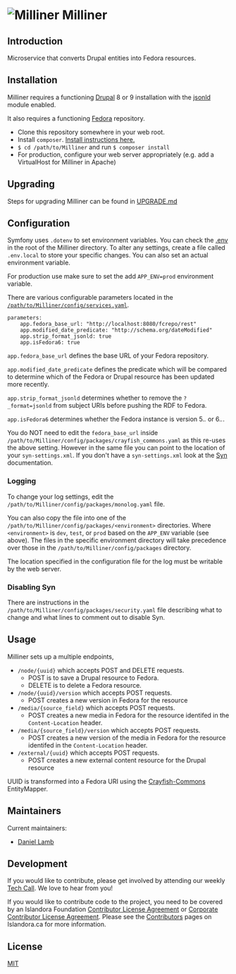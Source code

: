 # ![Milliner](https://cloud.githubusercontent.com/assets/2371345/25281066/8eca01c8-2682-11e7-987f-c77df38cd733.png) Milliner

## Introduction

Microservice that converts Drupal entities into Fedora resources.

## Installation

Milliner requires a functioning [Drupal](https://www.drupal.org/) 8 or 9
installation with the [jsonld](http://github.com/Islandora/jsonld) module enabled.

It also requires a functioning [Fedora](http://fedorarepository.org/) repository.

- Clone this repository somewhere in your web root.
- Install `composer`.  [Install instructions here.][4]
- `$ cd /path/to/Milliner` and run `$ composer install`
- For production, configure your web server appropriately (e.g. add a VirtualHost for Milliner in Apache)

## Upgrading

Steps for upgrading Milliner can be found in [UPGRADE.md](UPGRADE.md)

## Configuration

Symfony uses `.dotenv` to set environment variables. You can check the [.env](./.env) in the root of the Milliner directory.
To alter any settings, create a file called `.env.local` to store your specific changes. You can also set an actual environment
variable.

For production use make sure to set the add `APP_ENV=prod` environment variable.

There are various configurable parameters located in the [`/path/to/Milliner/config/services.yaml`](./config/services.yaml).
```
parameters:
    app.fedora_base_url: "http://localhost:8080/fcrepo/rest"
    app.modified_date_predicate: "http://schema.org/dateModified"
    app.strip_format_jsonld: true
    app.isFedora6: true
```

`app.fedora_base_url` defines the base URL of your Fedora repository.

`app.modified_date_predicate` defines the predicate which will be compared to determine which of the Fedora or Drupal
resource has been updated more recently.

`app.strip_format_jsonld` determines whether to remove the `?_format=jsonld` from subject URIs before pushing the RDF to Fedora.

`app.isFedora6` determines whether the Fedora instance is version 5.*.* or 6.*.*.

You do NOT need to edit the `fedora_base_url` inside `/path/to/Milliner/config/packages/crayfish_commons.yaml` as this
re-uses the above setting. However in the same file you can point to the location of your `syn-settings.xml`.
If you don't have a `syn-settings.xml` look at the [Syn](http://github.com/Islandora/Syn) documentation.

### Logging

To change your log settings, edit the `/path/to/Milliner/config/packages/monolog.yaml` file.

You can also copy the file into one of the `/path/to/Milliner/config/packages/<environment>` directories.
Where `<environment>` is `dev`, `test`, or `prod` based on the `APP_ENV` variable (see above). The files in the specific
environment directory will take precedence over those in the `/path/to/Milliner/config/packages` directory.

The location specified in the configuration file for the log must be writable by the web server.

### Disabling Syn

There are instructions in the `/path/to/Milliner/config/packages/security.yaml` file describing what to change and what lines
to comment out to disable Syn.

## Usage

Milliner sets up a multiple endpoints,
* `/node/{uuid}` which accepts POST and DELETE requests.
  * POST is to save a Drupal resource to Fedora.
  * DELETE is to delete a Fedora resource.
* `/node/{uuid}/version` which accepts POST requests.
  * POST creates a new version in Fedora for the resource
* `/media/{source_field}` which accepts POST requests.
  * POST creates a new media in Fedora for the resource identifed in the `Content-Location` header.
* `/media/{source_field}/version` which accepts POST requests.
  * POST creates a new version of the media in Fedora for the resource identifed in the `Content-Location` header.
* `/external/{uuid}` which accepts POST requests.
  * POST creates a new external content resource for the Drupal resource

UUID is transformed into a Fedora URI using the [Crayfish-Commons](https://github.com/Islandora/Crayfish-Commons) EntityMapper.

## Maintainers

Current maintainers:

* [Daniel Lamb](https://github.com/dannylamb)

## Development

If you would like to contribute, please get involved by attending our weekly [Tech Call](https://github.com/Islandora/docuentation/wiki). We love to hear from you!

If you would like to contribute code to the project, you need to be covered by an Islandora Foundation [Contributor License Agreement](http://islandora.ca/sites/default/files/islandora_cla.pdf) or [Corporate Contributor License Agreement](http://islandora.ca/sites/default/files/islandora_ccla.pdf). Please see the [Contributors](http://islandora.ca/resources/contributors) pages on Islandora.ca for more information.

## License

[MIT](https://opensource.org/licenses/MIT)

[3]: https://img.shields.io/badge/license-MIT-blue.svg?style=flat-square
[4]: https://getcomposer.org/download/
